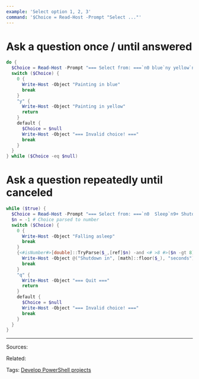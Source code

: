 ```yaml
---
example: 'Select option 1, 2, 3'
command: '$Choice = Read-Host -Prompt "Select ..."'
---
```


# Ask a question once / until answered

```powershell
do {
  $Choice = Read-Host -Prompt "=== Select from: ===`n0 blue`ny yellow`n"
  switch ($Choice) {
    0 {
      Write-Host -Object "Painting in blue"
      break
    } 
    "y" {
      Write-Host -Object "Painting in yellow"
      return
    }
    default {
      $Choice = $null
      Write-Host -Object "=== Invalid choice! ==="
      break
    }
  }
} while ($Choice -eq $null)
```

# Ask a question repeatedly until canceled

```powershell
while ($true) {
  $Choice = Read-Host -Prompt "=== Select from: ===`n0  Sleep`n9+ Shutdown in _s`nq  Quit`n"
  $n = -1 # Choice parsed to number
  switch ($Choice) {
    0 {
      Write-Host -Object "Falling asleep"
      break
    } 
    {<#isNumber#>[double]::TryParse($_,[ref]$n) -and <# >8 #>($n -gt 8)} {
      Write-Host -Object @("Shutdown in", [math]::floor($_), "seconds")
      break
    }
    "q" {
      Write-Host -Object "=== Quit ==="
      return
    }
    default {
      $Choice = $null
      Write-Host -Object "=== Invalid choice! ==="
      break
    }
  }
}
```


---

Sources:

Related:

Tags:
[Develop PowerShell projects](../Develop%20PowerShell%20projects.md)